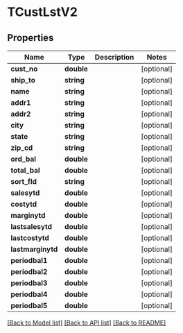 # TCustLstV2

## Properties
Name | Type | Description | Notes
------------ | ------------- | ------------- | -------------
**cust_no** | **double** |  | [optional] 
**ship_to** | **string** |  | [optional] 
**name** | **string** |  | [optional] 
**addr1** | **string** |  | [optional] 
**addr2** | **string** |  | [optional] 
**city** | **string** |  | [optional] 
**state** | **string** |  | [optional] 
**zip_cd** | **string** |  | [optional] 
**ord_bal** | **double** |  | [optional] 
**total_bal** | **double** |  | [optional] 
**sort_fld** | **string** |  | [optional] 
**salesytd** | **double** |  | [optional] 
**costytd** | **double** |  | [optional] 
**marginytd** | **double** |  | [optional] 
**lastsalesytd** | **double** |  | [optional] 
**lastcostytd** | **double** |  | [optional] 
**lastmarginytd** | **double** |  | [optional] 
**periodbal1** | **double** |  | [optional] 
**periodbal2** | **double** |  | [optional] 
**periodbal3** | **double** |  | [optional] 
**periodbal4** | **double** |  | [optional] 
**periodbal5** | **double** |  | [optional] 

[[Back to Model list]](../README.md#documentation-for-models) [[Back to API list]](../README.md#documentation-for-api-endpoints) [[Back to README]](../README.md)


